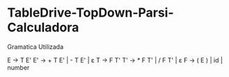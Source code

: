 # TableDrive-TopDown-Parsi-Calculadora

Gramatica Utilizada

E  → T E'
E' → + T E' | - T E' | ε
T  → F T'
T' → * F T' | / F T' | ε
F  → ( E ) | id | number

